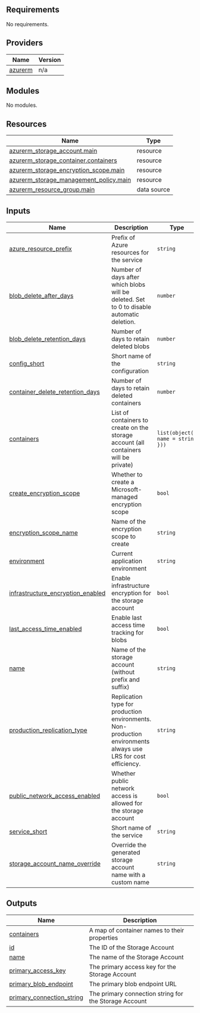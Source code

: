 ## Requirements

No requirements.

## Providers

| Name | Version |
|------|---------|
| <a name="provider_azurerm"></a> [azurerm](#provider\_azurerm) | n/a |

## Modules

No modules.

## Resources

| Name | Type |
|------|------|
| [azurerm_storage_account.main](https://registry.terraform.io/providers/hashicorp/azurerm/latest/docs/resources/storage_account) | resource |
| [azurerm_storage_container.containers](https://registry.terraform.io/providers/hashicorp/azurerm/latest/docs/resources/storage_container) | resource |
| [azurerm_storage_encryption_scope.main](https://registry.terraform.io/providers/hashicorp/azurerm/latest/docs/resources/storage_encryption_scope) | resource |
| [azurerm_storage_management_policy.main](https://registry.terraform.io/providers/hashicorp/azurerm/latest/docs/resources/storage_management_policy) | resource |
| [azurerm_resource_group.main](https://registry.terraform.io/providers/hashicorp/azurerm/latest/docs/data-sources/resource_group) | data source |

## Inputs

| Name | Description | Type | Default | Required |
|------|-------------|------|---------|:--------:|
| <a name="input_azure_resource_prefix"></a> [azure\_resource\_prefix](#input\_azure\_resource\_prefix) | Prefix of Azure resources for the service | `string` | n/a | yes |
| <a name="input_blob_delete_after_days"></a> [blob\_delete\_after\_days](#input\_blob\_delete\_after\_days) | Number of days after which blobs will be deleted. Set to 0 to disable automatic deletion. | `number` | `7` | no |
| <a name="input_blob_delete_retention_days"></a> [blob\_delete\_retention\_days](#input\_blob\_delete\_retention\_days) | Number of days to retain deleted blobs | `number` | `7` | no |
| <a name="input_config_short"></a> [config\_short](#input\_config\_short) | Short name of the configuration | `string` | n/a | yes |
| <a name="input_container_delete_retention_days"></a> [container\_delete\_retention\_days](#input\_container\_delete\_retention\_days) | Number of days to retain deleted containers | `number` | `7` | no |
| <a name="input_containers"></a> [containers](#input\_containers) | List of containers to create on the storage account (all containers will be private) | `list(object({ name = string }))` | `[]` | no |
| <a name="input_create_encryption_scope"></a> [create\_encryption\_scope](#input\_create\_encryption\_scope) | Whether to create a Microsoft-managed encryption scope | `bool` | `true` | no |
| <a name="input_encryption_scope_name"></a> [encryption\_scope\_name](#input\_encryption\_scope\_name) | Name of the encryption scope to create | `string` | `"microsoftmanaged"` | no |
| <a name="input_environment"></a> [environment](#input\_environment) | Current application environment | `string` | n/a | yes |
| <a name="input_infrastructure_encryption_enabled"></a> [infrastructure\_encryption\_enabled](#input\_infrastructure\_encryption\_enabled) | Enable infrastructure encryption for the storage account | `bool` | `true` | no |
| <a name="input_last_access_time_enabled"></a> [last\_access\_time\_enabled](#input\_last\_access\_time\_enabled) | Enable last access time tracking for blobs | `bool` | `true` | no |
| <a name="input_name"></a> [name](#input\_name) | Name of the storage account (without prefix and suffix) | `string` | `null` | no |
| <a name="input_production_replication_type"></a> [production\_replication\_type](#input\_production\_replication\_type) | Replication type for production environments. Non-production environments always use LRS for cost efficiency. | `string` | `"GRS"` | no |
| <a name="input_public_network_access_enabled"></a> [public\_network\_access\_enabled](#input\_public\_network\_access\_enabled) | Whether public network access is allowed for the storage account | `bool` | `false` | no |
| <a name="input_service_short"></a> [service\_short](#input\_service\_short) | Short name of the service | `string` | n/a | yes |
| <a name="input_storage_account_name_override"></a> [storage\_account\_name\_override](#input\_storage\_account\_name\_override) | Override the generated storage account name with a custom name | `string` | `null` | no |

## Outputs

| Name | Description |
|------|-------------|
| <a name="output_containers"></a> [containers](#output\_containers) | A map of container names to their properties |
| <a name="output_id"></a> [id](#output\_id) | The ID of the Storage Account |
| <a name="output_name"></a> [name](#output\_name) | The name of the Storage Account |
| <a name="output_primary_access_key"></a> [primary\_access\_key](#output\_primary\_access\_key) | The primary access key for the Storage Account |
| <a name="output_primary_blob_endpoint"></a> [primary\_blob\_endpoint](#output\_primary\_blob\_endpoint) | The primary blob endpoint URL |
| <a name="output_primary_connection_string"></a> [primary\_connection\_string](#output\_primary\_connection\_string) | The primary connection string for the Storage Account |
